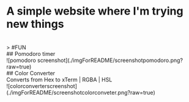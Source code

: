 # A simple website where I'm trying new things
<br />
> #FUN
<br />
## Pomodoro timer
<br />
![pomodoro screenshot](./imgForREADME/screenshotpomodoro.png?raw=true)
<br />
## Color Converter
<br />
Converts from Hex to xTerm | RGBA | HSL
<br />
![colorconverterscreenshot](./imgForREADME/screenshotcolorconveter.png?raw=true)
